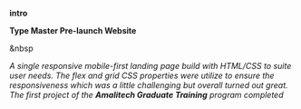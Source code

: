
__intro__

__Type Master Pre-launch Website__

&nbsp

_A single responsive mobile-first landing page build with HTML/CSS_
_to suite user needs._
_The flex and grid CSS properties were utilize to ensure_
_the responsiveness_
_which was a little challenging but overall turned out great._
_The first project of the __Amalitech Graduate Training__ program completed_
